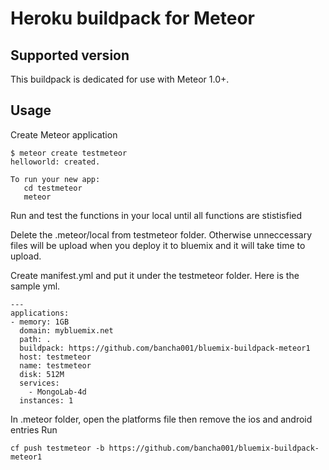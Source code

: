 # Heroku buildpack for Meteor

## Supported version

This buildpack is dedicated for use with Meteor 1.0+.

## Usage

Create Meteor application

```
$ meteor create testmeteor
helloworld: created.

To run your new app:
   cd testmeteor
   meteor
```
Run and test the functions in your local until all functions are stistisfied

Delete the .meteor/local from testmeteor folder. Otherwise unneccessary files will be upload when you deploy it to bluemix and it will take time to upload.

Create manifest.yml and put it under the testmeteor folder.
Here is the sample yml.
```
---
applications:
- memory: 1GB
  domain: mybluemix.net
  path: .
  buildpack: https://github.com/bancha001/bluemix-buildpack-meteor1
  host: testmeteor
  name: testmeteor
  disk: 512M
  services:
    - MongoLab-4d
  instances: 1
```

In .meteor folder, open the platforms file then remove the ios and android entries
Run 
```
cf push testmeteor -b https://github.com/bancha001/bluemix-buildpack-meteor1

```
